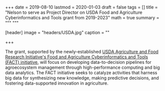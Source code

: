 +++
date = 2019-08-10
lastmod = 2020-01-03
draft = false
tags = []
title = "Nelson to serve as Project Director on USDA Food and Agriculture Cyberinformatics and Tools grant from 2019-2023"
math = true
summary = """
"""

[header]
image = "headers/USDA.jpg"
caption = ""

+++

The grant, supported by the newly-established [USDA Agriculture and Food Research Initiative's Food and Agriculture Cyberinformatics and Tools (FACT) initiative](https://nifa.usda.gov/program/fact), will focus on developing data-to-decision pipelines for agroecosystem management through high-performance computing and big data analytics. The FACT initiative seeks to catalyze activities that harness big data for synthesizing new knowledge, making predictive decisions, and fostering data-supported innovation in agriculture.